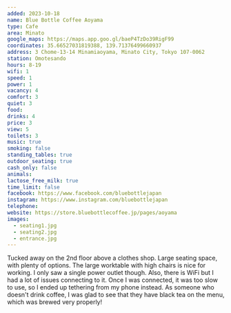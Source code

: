 ```yaml
---
added: 2023-10-18
name: Blue Bottle Coffee Aoyama
type: Cafe
area: Minato
google_maps: https://maps.app.goo.gl/baeP4TzDo39RigF99
coordinates: 35.66527031819388, 139.71376499660937
address: 3 Chome-13-14 Minamiaoyama, Minato City, Tokyo 107-0062
station: Omotesando
hours: 8-19
wifi: 1
speed: 1
power: 1
vacancy: 4
comfort: 3
quiet: 3
food: 
drinks: 4
price: 3
view: 5
toilets: 3
music: true
smoking: false
standing_tables: true
outdoor_seating: true
cash_only: false
animals: 
lactose_free_milk: true
time_limit: false
facebook: https://www.facebook.com/bluebottlejapan
instagram: https://www.instagram.com/bluebottlejapan
telephone: 
website: https://store.bluebottlecoffee.jp/pages/aoyama
images:
  - seating1.jpg
  - seating2.jpg
  - entrance.jpg
---
```


Tucked away on the 2nd floor above a clothes shop. Large seating space, with plenty of options. The large worktable with high chairs is nice for working. I only saw a single power outlet though. Also, there is WiFi but I had a lot of issues connecting to it. Once I was connected, it was too slow to use, so I ended up tethering from my phone instead. As someone who doesn't drink coffee, I was glad to see that they have black tea on the menu, which was brewed very properly!
